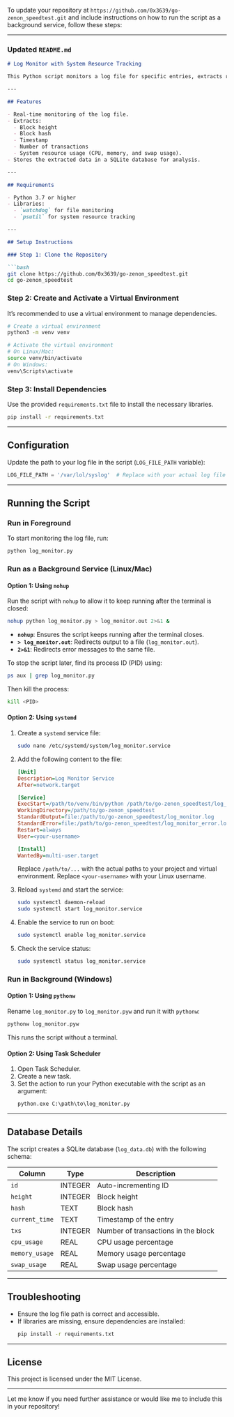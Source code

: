To update your repository at `https://github.com/0x3639/go-zenon_speedtest.git` and include instructions on how to run the script as a background service, follow these steps:

---

### Updated `README.md`

```markdown
# Log Monitor with System Resource Tracking

This Python script monitors a log file for specific entries, extracts relevant information (block height, hash, timestamp, number of transactions, and system resource usage), and stores the data in a SQLite database.

---

## Features

- Real-time monitoring of the log file.
- Extracts:
  - Block height
  - Block hash
  - Timestamp
  - Number of transactions
  - System resource usage (CPU, memory, and swap usage).
- Stores the extracted data in a SQLite database for analysis.

---

## Requirements

- Python 3.7 or higher
- Libraries:
  - `watchdog` for file monitoring
  - `psutil` for system resource tracking

---

## Setup Instructions

### Step 1: Clone the Repository

```bash
git clone https://github.com/0x3639/go-zenon_speedtest.git
cd go-zenon_speedtest
```

### Step 2: Create and Activate a Virtual Environment

It’s recommended to use a virtual environment to manage dependencies.

```bash
# Create a virtual environment
python3 -m venv venv

# Activate the virtual environment
# On Linux/Mac:
source venv/bin/activate
# On Windows:
venv\Scripts\activate
```

### Step 3: Install Dependencies

Use the provided `requirements.txt` file to install the necessary libraries.

```bash
pip install -r requirements.txt
```

---

## Configuration

Update the path to your log file in the script (`LOG_FILE_PATH` variable):

```python
LOG_FILE_PATH = '/var/lol/syslog'  # Replace with your actual log file path
```

---

## Running the Script

### Run in Foreground

To start monitoring the log file, run:

```bash
python log_monitor.py
```

### Run as a Background Service (Linux/Mac)

#### Option 1: Using `nohup`

Run the script with `nohup` to allow it to keep running after the terminal is closed:

```bash
nohup python log_monitor.py > log_monitor.out 2>&1 &
```

- **`nohup`**: Ensures the script keeps running after the terminal closes.
- **`> log_monitor.out`**: Redirects output to a file (`log_monitor.out`).
- **`2>&1`**: Redirects error messages to the same file.

To stop the script later, find its process ID (PID) using:

```bash
ps aux | grep log_monitor.py
```

Then kill the process:

```bash
kill <PID>
```

#### Option 2: Using `systemd`

1. Create a `systemd` service file:

   ```bash
   sudo nano /etc/systemd/system/log_monitor.service
   ```

2. Add the following content to the file:

   ```ini
   [Unit]
   Description=Log Monitor Service
   After=network.target

   [Service]
   ExecStart=/path/to/venv/bin/python /path/to/go-zenon_speedtest/log_monitor.py
   WorkingDirectory=/path/to/go-zenon_speedtest
   StandardOutput=file:/path/to/go-zenon_speedtest/log_monitor.log
   StandardError=file:/path/to/go-zenon_speedtest/log_monitor_error.log
   Restart=always
   User=<your-username>

   [Install]
   WantedBy=multi-user.target
   ```

   Replace `/path/to/...` with the actual paths to your project and virtual environment. Replace `<your-username>` with your Linux username.

3. Reload `systemd` and start the service:

   ```bash
   sudo systemctl daemon-reload
   sudo systemctl start log_monitor.service
   ```

4. Enable the service to run on boot:

   ```bash
   sudo systemctl enable log_monitor.service
   ```

5. Check the service status:

   ```bash
   sudo systemctl status log_monitor.service
   ```

### Run in Background (Windows)

#### Option 1: Using `pythonw`

Rename `log_monitor.py` to `log_monitor.pyw` and run it with `pythonw`:

```cmd
pythonw log_monitor.pyw
```

This runs the script without a terminal.

#### Option 2: Using Task Scheduler

1. Open Task Scheduler.
2. Create a new task.
3. Set the action to run your Python executable with the script as an argument:
   ```cmd
   python.exe C:\path\to\log_monitor.py
   ```

---

## Database Details

The script creates a SQLite database (`log_data.db`) with the following schema:

| Column        | Type    | Description                              |
|---------------|---------|------------------------------------------|
| `id`          | INTEGER | Auto-incrementing ID                    |
| `height`      | INTEGER | Block height                            |
| `hash`        | TEXT    | Block hash                              |
| `current_time`| TEXT    | Timestamp of the entry                  |
| `txs`         | INTEGER | Number of transactions in the block     |
| `cpu_usage`   | REAL    | CPU usage percentage                    |
| `memory_usage`| REAL    | Memory usage percentage                 |
| `swap_usage`  | REAL    | Swap usage percentage                   |

---

## Troubleshooting

- Ensure the log file path is correct and accessible.
- If libraries are missing, ensure dependencies are installed:
  ```bash
  pip install -r requirements.txt
  ```

---

## License

This project is licensed under the MIT License.

---

Let me know if you need further assistance or would like me to include this in your repository!